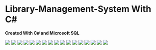 # Library-Management-System With C#

**Created With C# and Microsoft SQL**

![](images/Screenshot%202021-12-19%20220033.png)
![](images/Screenshot%202021-12-19%20220224.png)
![](images/Screenshot%202021-12-19%20220247.png)
![](images/Screenshot%202021-12-19%20220308.png)
![](images/Screenshot%202021-12-19%20220329.png)
![](images/Screenshot%202021-12-19%20220354.png)
![](images/Screenshot%202021-12-19%20220412.png)
![](images/Screenshot%202021-12-19%20220434.png)
![](images/Screenshot%202021-12-19%20220454.png)
![](images/Screenshot%202021-12-19%20220517.png)
![](images/Screenshot%202021-12-19%20220733.png)
![](images/Screenshot%202021-12-19%20220543.png)
![](images/Screenshot%202021-12-19%20220600.png)
![](images/Screenshot%202021-12-19%20220616.png)
![](images/Screenshot%202021-12-19%20220632.png)
![](images/Screenshot%202021-12-19%20220657.png)
![](images/Screenshot%202021-12-19%20220715.png)
























